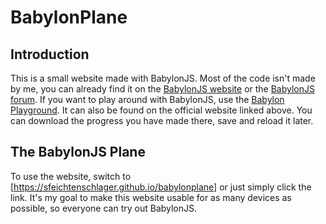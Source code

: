 # BabylonPlane
## Introduction
This is a small website made with BabylonJS.
Most of the code isn't made by me, you can already find it on the [BabylonJS website](https://babylonjs.com/) or the [BabylonJS forum](https://forum.babylonjs.com/).
If you want to play around with BabylonJS, use the [Babylon Playground](https://playground.babylonjs.com/). It can also be found on the official website linked above.
You can download the progress you have made there, save and reload it later.
## The BabylonJS Plane
To use the website, switch to [https://sfeichtenschlager.github.io/babylonplane] or just simply click the link.
It's my goal to make this website usable for as many devices as possible, so everyone can try out BabylonJS.